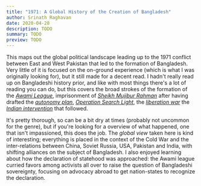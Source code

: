```yaml
---
title: "1971: A Global History of the Creation of Bangladesh"
author: Srinath Raghavan
date: 2020-04-28
description: TODO
summary: TODO
preview: TODO
---
```


This maps out the global political landscape leading up to the 1971
conflict between East and West Pakistan that led to the formation of Bangladesh.
Very little of it is focused on the on-ground experience (which is what I was
originally looking for), but it still made for a decent read. I hadn't really
read up on Bangladeshi history prior, and like with most things there's
a lot of reading you can do, but this covers the broad strokes of the formation
of the [_Awami League_](https://en.wikipedia.org/wiki/Awami_League),
imprisonment of [_Sheikh Mujibur
Rahman_](https://en.wikipedia.org/wiki/Sheikh_Mujibur_Rahman) after having
drafted
the [_autonomy plan_](https://en.wikipedia.org/wiki/Six_point_movement),
[_Operation Search Light_](https://en.wikipedia.org/wiki/Operation_Searchlight),
the [_liberation war_](https://en.wikipedia.org/wiki/Bangladesh_Liberation_War)
the [_Indian
intervention_](https://en.wikipedia.org/wiki/Indo-Pakistani_War_of_1971) that
followed.

It's pretty thorough, so can be a bit dry at times (probably not uncommon for
the genre), but if you're looking for a overview of what happened, one that
isn't impassioned, this does the job. The _global view_ taken here is kind of
interesting; everything is placed in the context of the Cold War and the
inter-relations between China, Soviet Russia, USA, Pakistan and India, with
shifting alliances on the subject of Bangladesh. I also enjoyed learning about
how the declaration of statehood was approached: the Awami league curried
favors among activists all over to raise the question of Bangladeshi
sovereignty, focusing on advocacy abroad to get nation-states to recognize the
declaration.
